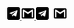 <!-- Telegram -->
<a href="https://t.me/tiganoviv" target="_blank">
  <img src="img/image.png" alt="Telegram" width="30"/>
</a>

<!-- Gmail -->
<a href="mailto:tiganoviv@gmail.com" target="_blank">
  <img src="img/image-1.png" alt="Gmail" width="30"/>
</a>

<a href="https://t.me/tiganoviv" target="_blank" style="text-decoration:none">
  <img src="img/image.png" alt="Telegram" width="30" style="transition: transform 0.3s ease;" onmouseover="this.style.transform='scale(1.1)'" onmouseout="this.style.transform='scale(1)'"/>
</a>
&nbsp;
<a href="mailto:tiganoviv@gmail.com" target="_blank" style="text-decoration:none">
  <img src="img/image-1.png" alt="Gmail" width="30" style="transition: transform 0.3s ease;" onmouseover="this.style.transform='scale(1.1)'" onmouseout="this.style.transform='scale(1)'"/>
</a>